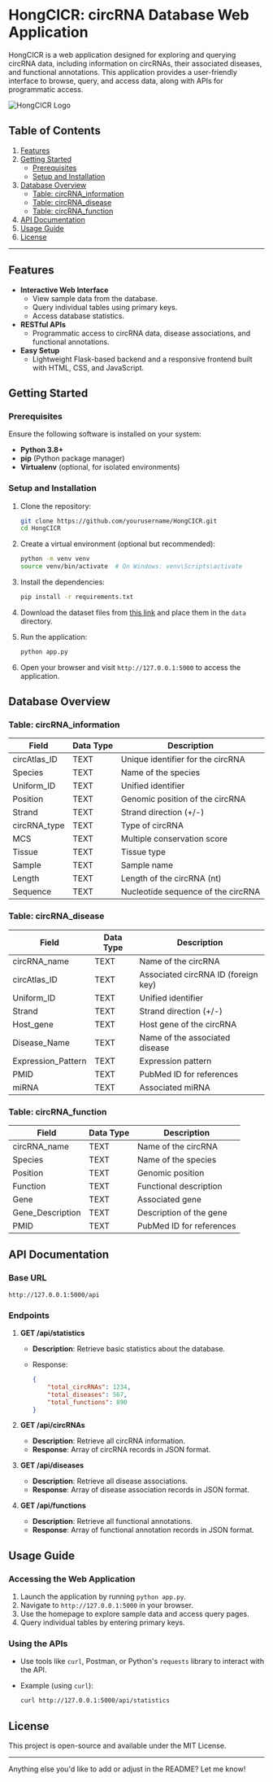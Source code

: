 # HongCICR: circRNA Database Web Application

HongCICR is a web application designed for exploring and querying circRNA data, including information on circRNAs, their associated diseases, and functional annotations. This application provides a user-friendly interface to browse, query, and access data, along with APIs for programmatic access.

![HongCICR Logo](static/images/logo.png)

## Table of Contents

1. [Features](#features)
2. [Getting Started](#getting-started)
   - [Prerequisites](#prerequisites)
   - [Setup and Installation](#setup-and-installation)
3. [Database Overview](#database-overview)
   - [Table: circRNA_information](#table-circrna_information)
   - [Table: circRNA_disease](#table-circrna_disease)
   - [Table: circRNA_function](#table-circrna_function)
4. [API Documentation](#api-documentation)
5. [Usage Guide](#usage-guide)
6. [License](#license)

------

## Features

- **Interactive Web Interface**
  - View sample data from the database.
  - Query individual tables using primary keys.
  - Access database statistics.
- **RESTful APIs**
  - Programmatic access to circRNA data, disease associations, and functional annotations.
- **Easy Setup**
  - Lightweight Flask-based backend and a responsive frontend built with HTML, CSS, and JavaScript.

## Getting Started

### Prerequisites

Ensure the following software is installed on your system:

- **Python 3.8+**
- **pip** (Python package manager)
- **Virtualenv** (optional, for isolated environments)

### Setup and Installation

1. Clone the repository:

   ```bash
   git clone https://github.com/yourusername/HongCICR.git
   cd HongCICR
   ```

2. Create a virtual environment (optional but recommended):

   ```bash
   python -m venv venv
   source venv/bin/activate  # On Windows: venv\Scripts\activate
   ```

3. Install the dependencies:

   ```bash
   pip install -r requirements.txt
   ```

4. Download the dataset files from [this link](https://jbox.sjtu.edu.cn/l/y1D7o2) and place them in the `data` directory.

5. Run the application:

   ```bash
   python app.py
   ```

6. Open your browser and visit `http://127.0.0.1:5000` to access the application.

## Database Overview

### Table: circRNA_information

| Field        | Data Type | Description                        |
| ------------ | --------- | ---------------------------------- |
| circAtlas_ID | TEXT      | Unique identifier for the circRNA  |
| Species      | TEXT      | Name of the species                |
| Uniform_ID   | TEXT      | Unified identifier                 |
| Position     | TEXT      | Genomic position of the circRNA    |
| Strand       | TEXT      | Strand direction (+/-)             |
| circRNA_type | TEXT      | Type of circRNA                    |
| MCS          | TEXT      | Multiple conservation score        |
| Tissue       | TEXT      | Tissue type                        |
| Sample       | TEXT      | Sample name                        |
| Length       | TEXT      | Length of the circRNA (nt)         |
| Sequence     | TEXT      | Nucleotide sequence of the circRNA |

### Table: circRNA_disease

| Field              | Data Type | Description                         |
| ------------------ | --------- | ----------------------------------- |
| circRNA_name       | TEXT      | Name of the circRNA                 |
| circAtlas_ID       | TEXT      | Associated circRNA ID (foreign key) |
| Uniform_ID         | TEXT      | Unified identifier                  |
| Strand             | TEXT      | Strand direction (+/-)              |
| Host_gene          | TEXT      | Host gene of the circRNA            |
| Disease_Name       | TEXT      | Name of the associated disease      |
| Expression_Pattern | TEXT      | Expression pattern                  |
| PMID               | TEXT      | PubMed ID for references            |
| miRNA              | TEXT      | Associated miRNA                    |

### Table: circRNA_function

| Field            | Data Type | Description              |
| ---------------- | --------- | ------------------------ |
| circRNA_name     | TEXT      | Name of the circRNA      |
| Species          | TEXT      | Name of the species      |
| Position         | TEXT      | Genomic position         |
| Function         | TEXT      | Functional description   |
| Gene             | TEXT      | Associated gene          |
| Gene_Description | TEXT      | Description of the gene  |
| PMID             | TEXT      | PubMed ID for references |

## API Documentation

### Base URL

```
http://127.0.0.1:5000/api
```

### Endpoints

1. **GET /api/statistics**

   - **Description**: Retrieve basic statistics about the database.

   - Response:

     ```json
     {
         "total_circRNAs": 1234,
         "total_diseases": 567,
         "total_functions": 890
     }
     ```

2. **GET /api/circRNAs**

   - **Description**: Retrieve all circRNA information.
   - **Response**: Array of circRNA records in JSON format.

3. **GET /api/diseases**

   - **Description**: Retrieve all disease associations.
   - **Response**: Array of disease association records in JSON format.

4. **GET /api/functions**

   - **Description**: Retrieve all functional annotations.
   - **Response**: Array of functional annotation records in JSON format.

## Usage Guide

### Accessing the Web Application

1. Launch the application by running `python app.py`.
2. Navigate to `http://127.0.0.1:5000` in your browser.
3. Use the homepage to explore sample data and access query pages.
4. Query individual tables by entering primary keys.

### Using the APIs

- Use tools like `curl`, Postman, or Python's `requests` library to interact with the API.

- Example (using `curl`):

  ```bash
  curl http://127.0.0.1:5000/api/statistics
  ```

## License

This project is open-source and available under the MIT License.

------

Anything else you'd like to add or adjust in the README? Let me know!
